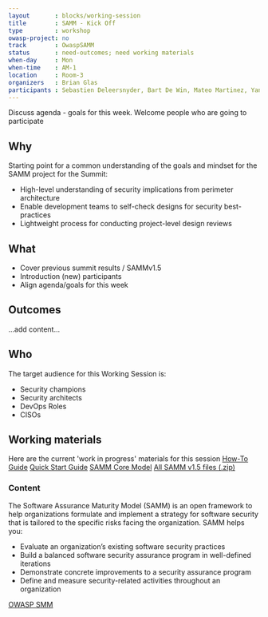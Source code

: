 ```yaml
---
layout       : blocks/working-session
title        : SAMM - Kick Off
type         : workshop
owasp-project: no
track        : OwaspSAMM
status       : need-outcomes; need working materials
when-day     : Mon
when-time    : AM-1
location     : Room-3
organizers   : Brian Glas
participants : Sebastien Deleersnyder, Bart De Win, Mateo Martinez, Yan Kravchenko, Timo Pagel, Viktor Lindstrom
---
```


Discuss agenda - goals for this week. Welcome people who are going to participate

## Why

Starting point for a common understanding of the goals and mindset for the SAMM project for the Summit:
- High-level understanding of security implications from perimeter architecture
- Enable development teams to self-check designs for security best-practices
- Lightweight process for conducting project-level design reviews

## What

- Cover previous summit results / SAMMv1.5
- Introduction (new) participants
- Align agenda/goals for this week

## Outcomes

...add content...

## Who

The target audience for this Working Session is:

- Security champions
- Security architects
- DevOps Roles
- CISOs


## Working materials

Here are the current 'work in progress' materials for this session 
<a href="https://www.owasp.org/images/3/30/SAMM_How_To_V1-5_FINAL.pdf">How-To Guide</a>
<a href="https://www.owasp.org/images/1/18/SAMM_Quick_Start_V1-5_FINAL.pdf">Quick Start Guide</a> 
<a href="https://www.owasp.org/images/6/6f/SAMM_Core_V1-5_FINAL.pdf">SAMM Core Model</a>
<a href="https://www.owasp.org/images/8/8d/OWASP_SAMM_v1.5.zip">All SAMM v1.5 files (.zip)</a>

### Content

The Software Assurance Maturity Model (SAMM) is an open framework to help organizations formulate and implement a strategy for software security that is tailored to the specific risks facing the organization. SAMM helps you:
- Evaluate an organization’s existing software security practices
- Build a balanced software security assurance program in well-defined iterations
- Demonstrate concrete improvements to a security assurance program
- Define and measure security-related activities throughout an organization

<a href="https://www.owasp.org/index.php/OWASP_SAMM_Project">OWASP SMM</a>
